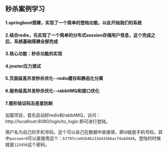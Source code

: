 ## 秒杀案例学习

#### 1.springboot搭建，实现了一个简单的登陆功能，以此开始我们的系统

#### 2.结合redis，先实现了一个简单的分布式session存储用户信息，这个完成之后，系统基础搭建全部完成

#### 3.核心功能：秒杀功能的实现

#### 4.jmeter压力测试

#### 5.页面级高并发秒杀优化--redis缓存和静态化分离

#### 6.服务级高并发秒杀优化--rabbitMQ和接口优化

#### 7.图形验证码及恶意防刷

加载项目，首先启动好redis和rabbitMQ，访问：http://localhost:8080/login/to_login 即可进行登陆。

用户名为自己的手机号码，这个可以自己在数据中直接填，即id就是手机号码，其中`password`可以直接用这个：`b7797cce01b4b131b433b6acf4add449`。登陆的时候就是`123456`这个密码。





